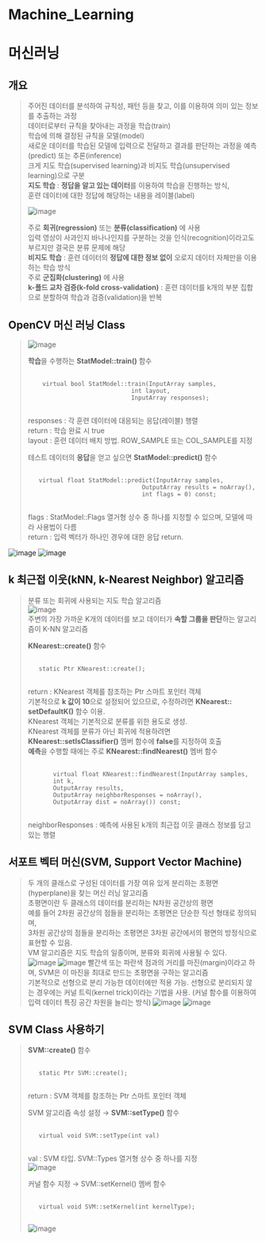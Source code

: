 Machine_Learning
===
# 머신러닝

## 개요
> 주어진 데이터를 분석하여 규칙성, 패턴 등을 찾고, 이를 이용하여 의미 있는 정보를 추출하는 과정 <br>
> 데이터로부터 규칙을 찾아내는 과정을 학습(train) <br>
> 학습에 의해 결정된 규칙을 모델(model) <br>
> 새로운 데이터를 학습된 모델에 입력으로 전달하고 결과를 판단하는 과정을 예측(predict) 또는 추론(inference) <br>
> 크게 지도 학습(supervised learning)과 비지도 학습(unsupervised learning)으로 구분 <br>
> **지도 학습** : **정답을 알고 있는 데이터**를 이용하여 학습을 진행하는 방식, <br>
> 훈련 데이터에 대한 정답에 해당하는 내용을 레이블(label) <br>
>
> ![image](https://github.com/god102104/openCV_Practice/assets/43011129/9af1ea39-1580-46be-99f9-79bc11365493) <br>
>
> 주로 **회귀(regression)** 또는 **분류(classification)** 에 사용 <br>
> 입력 영상이 사과인지 바나나인지를 구분하는 것을 인식(recognition)이라고도 부르지만 결국은 분류 문제에 해당 <br>
> **비지도 학습** : 훈련 데이터의 **정답에 대한 정보 없이** 오로지 데이터 자체만을 이용하는 학습 방식 <br>
> 주로 **군집화(clustering)** 에 사용 <br>
> **k-폴드 교차 검증(k-fold cross-validation)** : 훈련 데이터를 k개의 부분 집합으로 분할하여 학습과 검증(validation)을 반복 <br>


## OpenCV 머신 러닝 Class
>![image](https://github.com/god102104/openCV_Practice/assets/43011129/10bd1ee6-6424-48cb-88b3-2cf23e53a514)
>
> **학습**을 수행하는 **StatModel::train()** 함수 <br>
> <pre>
>   <code>
>     virtual bool StatModel::train(InputArray samples, 
>                              int layout, 
>                              InputArray responses);
>   </code>
> </pre>
> responses : 각 훈련 데이터에 대응되는 응답(레이블) 행렬 <br>
> return : 학습 완료 시 true <br>
> layout : 훈련 데이터 배치 방법. ROW_SAMPLE 또는 COL_SAMPLE를 지정 <br>
>
> 테스트 데이터의 **응답**을 얻고 싶으면 **StatModel::predict()** 함수 <br>
> <pre>
>  <code>
>    virtual float StatModel::predict(InputArray samples, 
>                                 OutputArray results = noArray(), 
>                                 int flags = 0) const;
>   </code>
> </pre>
> flags : StatModel::Flags 열거형 상수 중 하나를 지정할 수 있으며, 모델에 따라 사용법이 다름 <br>
> return : 입력 벡터가 하나인 경우에 대한 응답 return. <br>
>
> 
![image](https://github.com/god102104/openCV_Practice/assets/43011129/372374f9-cfed-4a45-b650-a0b8767c329c)
![image](https://github.com/god102104/openCV_Practice/assets/43011129/6153d933-1307-4804-bd70-1e028a90bacb)


## k 최근접 이웃(kNN, k-Nearest Neighbor) 알고리즘
> 분류 또는 회귀에 사용되는 지도 학습 알고리즘 <br>
> ![image](https://github.com/god102104/openCV_Practice/assets/43011129/7c52669c-9e70-482e-8cfb-b72c1cf64689) <br>
> 주변의 가장 가까운 K개의 데이터를 보고 데이터가 **속할 그룹을 판단**하는 알고리즘이 K-NN 알고리즘 <br>
>
> **KNearest::create()** 함수 <br>
> <pre>
>  <code>
>    static Ptr<KNearest> KNearest::create();
>  </code>
> </pre>
> return : KNearest 객체를 참조하는 Ptr 스마트 포인터 객체 <br>
> 기본적으로 **k 값이 10**으로 설정되어 있으므로, 수정하려면 **KNearest:: setDefaultK()** 함수 이용. <br>
> KNearest 객체는 기본적으로 분류를 위한 용도로 생성. <br>
> KNearest 객체를 분류가 아닌 회귀에 적용하려면 **KNearest::setIsClassifier()** 멤버 함수에 **false**를 지정하여 호출 <br>
> **예측**을 수행할 때에는 주로 **KNearest::findNearest()** 멤버 함수 <br>
> <pre>
>  <code>
>        virtual float KNearest::findNearest(InputArray samples, 
>        int k,
>        OutputArray results,
>        OutputArray neighborResponses = noArray(),
>        OutputArray dist = noArray()) const;
>  </code>
> </pre>
> neighborResponses : 예측에 사용된 k개의 최근접 이웃 클래스 정보를 담고 있는 행렬 <br>

## 서포트 벡터 머신(SVM, Support Vector Machine)
> 두 개의 클래스로 구성된 데이터를 가장 여유 있게 분리하는 초평면(hyperplane)을 찾는 머신 러닝 알고리즘 <br>
> 초평면이란 두 클래스의 데이터를 분리하는 N차원 공간상의 평면 <br>
> 예를 들어 2차원 공간상의 점들을 분리하는 초평면은 단순한 직선 형태로 정의되며, <br>
> 3차원 공간상의 점들을 분리하는 초평면은 3차원 공간에서의 평면의 방정식으로 표현할 수 있음. <br>
> VM 알고리즘은 지도 학습의 일종이며, 분류와 회귀에 사용될 수 있다.<br>
> ![image](https://github.com/god102104/openCV_Practice/assets/43011129/6375607c-7e87-4279-b7b0-dac4f191027b)
> ![image](https://github.com/god102104/openCV_Practice/assets/43011129/24d15abc-e9dd-4b8b-8a8e-925536426960)
> 빨간색 또는 파란색 점과의 거리를 마진(margin)이라고 하며, SVM은 이 마진을 최대로 만드는 초평면을 구하는 알고리즘  <br>
> 기본적으로 선형으로 분리 가능한 데이터에만 적용 가능.
> 선형으로 분리되지 않는 경우에는 커널 트릭(kernel trick)이라는 기법을 사용.
> (커널 함수를 이용하여 입력 데이터 특징 공간 차원을 늘리는 방식)
> ![image](https://github.com/god102104/openCV_Practice/assets/43011129/21b6bb43-37e4-450f-a781-bab1fa665dc3)
> ![image](https://github.com/god102104/openCV_Practice/assets/43011129/7bd81946-e0a3-418d-a7ac-37ba0d051f3e)

## SVM Class 사용하기
> **SVM::create()** 함수 <br>
> <pre>
>  <code>
>    static Ptr<SVM> SVM::create();
>  </code>
> </pre>
> return : SVM 객체를 참조하는 Ptr 스마트 포인터 객체 <br>
>
> SVM 알고리즘 속성 설정 → **SVM::setType()** 함수 <br>
> <pre>
>  <code>
>    virtual void SVM::setType(int val)
>  </code>
> </pre>
> val : SVM 타입. SVM::Types 열거형 상수 중 하나를 지정 <br>
> ![image](https://github.com/god102104/openCV_Practice/assets/43011129/cc233336-d84e-46e4-9bca-900b9f4e6534) <br>
>
> 커널 함수 지정 → SVM::setKernel() 멤버 함수 <br>
> <pre>
>  <code>
>    virtual void SVM::setKernel(int kernelType);    
>  </code>
> </pre>
> ![image](https://github.com/god102104/openCV_Practice/assets/43011129/005f4696-9b13-471b-acd2-9a0039c4ef37) <br>

